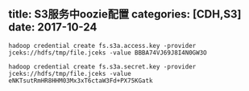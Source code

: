 title: S3服务中oozie配置
categories: [CDH,S3]
date: 2017-10-24
---
```
hadoop credential create fs.s3a.access.key -provider jceks://hdfs/tmp/file.jceks -value BBBA74VJ69J8I4N0GW3O

hadoop credential create fs.s3a.secret.key -provider jceks://hdfs/tmp/file.jceks -value eNKTsutRmHR8HHM03Mx3xT6ctaW3Fd+PX75KGatk
```